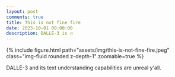 ```yaml
---
layout: post
comments: true
title: This is not fine fire
date: 2023-10-01 08:00:00
description: DALLE-3 is 🔥
---
```

{% include figure.html path="assets/img/this-is-not-fine-fire.jpeg" class="img-fluid rounded z-depth-1" zoomable=true %}

DALLE-3 and its text understanding capabilities are unreal y'all.
